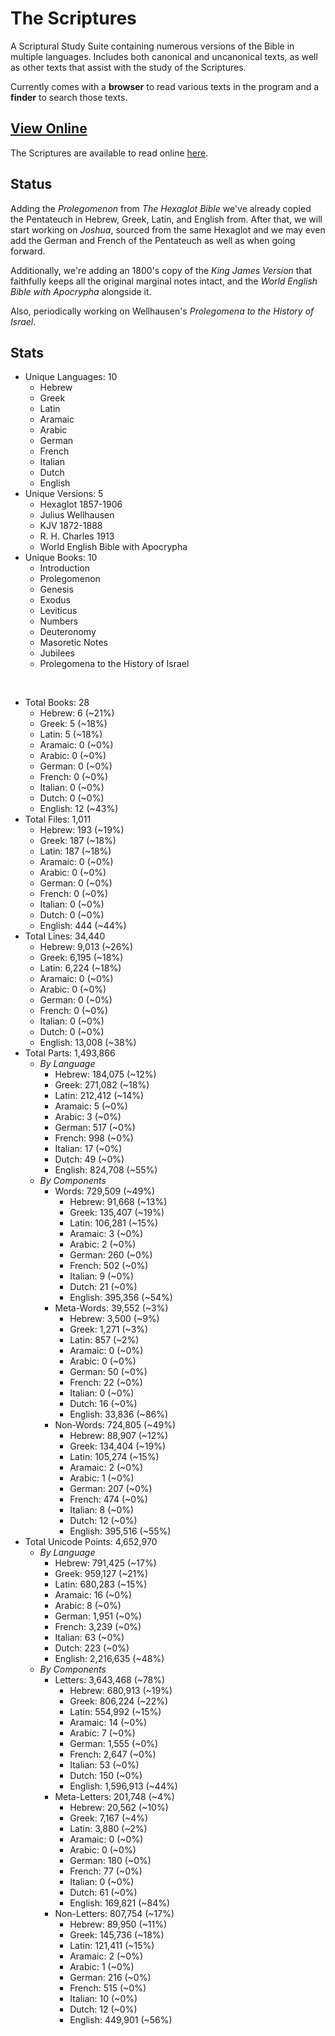 # The Scriptures

A Scriptural Study Suite containing numerous versions of the Bible in multiple languages. Includes both canonical and uncanonical texts, as well as other texts that assist with the study of the Scriptures.

Currently comes with a **browser** to read various texts in the program and a **finder** to search those texts.

## **[View Online](https://r-neal-kelly.github.io/the_scriptures/)**

The Scriptures are available to read online [here](https://r-neal-kelly.github.io/the_scriptures/).

## Status

Adding the *Prolegomenon* from *The Hexaglot Bible* we've already copied the Pentateuch in Hebrew, Greek, Latin, and English from. After that, we will start working on *Joshua*, sourced from the same Hexaglot and we may even add the German and French of the Pentateuch as well as when going forward.

Additionally, we're adding an 1800's copy of the *King James Version* that faithfully keeps all the original marginal notes intact, and the *World English Bible with Apocrypha* alongside it.

Also, periodically working on Wellhausen's *Prolegomena to the History of Israel*.

## Stats

- Unique Languages: 10
    - Hebrew
    - Greek
    - Latin
    - Aramaic
    - Arabic
    - German
    - French
    - Italian
    - Dutch
    - English
- Unique Versions: 5
    - Hexaglot 1857-1906
    - Julius Wellhausen
    - KJV 1872-1888
    - R. H. Charles 1913
    - World English Bible with Apocrypha
- Unique Books: 10
    - Introduction
    - Prolegomenon
    - Genesis
    - Exodus
    - Leviticus
    - Numbers
    - Deuteronomy
    - Masoretic Notes
    - Jubilees
    - Prolegomena to the History of Israel

<br>

- Total Books: 28
    - Hebrew: 6 (~21%)
    - Greek: 5 (~18%)
    - Latin: 5 (~18%)
    - Aramaic: 0 (~0%)
    - Arabic: 0 (~0%)
    - German: 0 (~0%)
    - French: 0 (~0%)
    - Italian: 0 (~0%)
    - Dutch: 0 (~0%)
    - English: 12 (~43%)
- Total Files: 1,011
    - Hebrew: 193 (~19%)
    - Greek: 187 (~18%)
    - Latin: 187 (~18%)
    - Aramaic: 0 (~0%)
    - Arabic: 0 (~0%)
    - German: 0 (~0%)
    - French: 0 (~0%)
    - Italian: 0 (~0%)
    - Dutch: 0 (~0%)
    - English: 444 (~44%)
- Total Lines: 34,440
    - Hebrew: 9,013 (~26%)
    - Greek: 6,195 (~18%)
    - Latin: 6,224 (~18%)
    - Aramaic: 0 (~0%)
    - Arabic: 0 (~0%)
    - German: 0 (~0%)
    - French: 0 (~0%)
    - Italian: 0 (~0%)
    - Dutch: 0 (~0%)
    - English: 13,008 (~38%)
- Total Parts: 1,493,866
    - <i>By Language</i>
        - Hebrew: 184,075 (~12%)
        - Greek: 271,082 (~18%)
        - Latin: 212,412 (~14%)
        - Aramaic: 5 (~0%)
        - Arabic: 3 (~0%)
        - German: 517 (~0%)
        - French: 998 (~0%)
        - Italian: 17 (~0%)
        - Dutch: 49 (~0%)
        - English: 824,708 (~55%)
    - <i>By Components</i>
        - Words: 729,509 (~49%)
            - Hebrew: 91,668 (~13%)
            - Greek: 135,407 (~19%)
            - Latin: 106,281 (~15%)
            - Aramaic: 3 (~0%)
            - Arabic: 2 (~0%)
            - German: 260 (~0%)
            - French: 502 (~0%)
            - Italian: 9 (~0%)
            - Dutch: 21 (~0%)
            - English: 395,356 (~54%)
        - Meta-Words: 39,552 (~3%)
            - Hebrew: 3,500 (~9%)
            - Greek: 1,271 (~3%)
            - Latin: 857 (~2%)
            - Aramaic: 0 (~0%)
            - Arabic: 0 (~0%)
            - German: 50 (~0%)
            - French: 22 (~0%)
            - Italian: 0 (~0%)
            - Dutch: 16 (~0%)
            - English: 33,836 (~86%)
        - Non-Words: 724,805 (~49%)
            - Hebrew: 88,907 (~12%)
            - Greek: 134,404 (~19%)
            - Latin: 105,274 (~15%)
            - Aramaic: 2 (~0%)
            - Arabic: 1 (~0%)
            - German: 207 (~0%)
            - French: 474 (~0%)
            - Italian: 8 (~0%)
            - Dutch: 12 (~0%)
            - English: 395,516 (~55%)
- Total Unicode Points: 4,652,970
    - <i>By Language</i>
        - Hebrew: 791,425 (~17%)
        - Greek: 959,127 (~21%)
        - Latin: 680,283 (~15%)
        - Aramaic: 16 (~0%)
        - Arabic: 8 (~0%)
        - German: 1,951 (~0%)
        - French: 3,239 (~0%)
        - Italian: 63 (~0%)
        - Dutch: 223 (~0%)
        - English: 2,216,635 (~48%)
    - <i>By Components</i>
        - Letters: 3,643,468 (~78%)
            - Hebrew: 680,913 (~19%)
            - Greek: 806,224 (~22%)
            - Latin: 554,992 (~15%)
            - Aramaic: 14 (~0%)
            - Arabic: 7 (~0%)
            - German: 1,555 (~0%)
            - French: 2,647 (~0%)
            - Italian: 53 (~0%)
            - Dutch: 150 (~0%)
            - English: 1,596,913 (~44%)
        - Meta-Letters: 201,748 (~4%)
            - Hebrew: 20,562 (~10%)
            - Greek: 7,167 (~4%)
            - Latin: 3,880 (~2%)
            - Aramaic: 0 (~0%)
            - Arabic: 0 (~0%)
            - German: 180 (~0%)
            - French: 77 (~0%)
            - Italian: 0 (~0%)
            - Dutch: 61 (~0%)
            - English: 169,821 (~84%)
        - Non-Letters: 807,754 (~17%)
            - Hebrew: 89,950 (~11%)
            - Greek: 145,736 (~18%)
            - Latin: 121,411 (~15%)
            - Aramaic: 2 (~0%)
            - Arabic: 1 (~0%)
            - German: 216 (~0%)
            - French: 515 (~0%)
            - Italian: 10 (~0%)
            - Dutch: 12 (~0%)
            - English: 449,901 (~56%)
